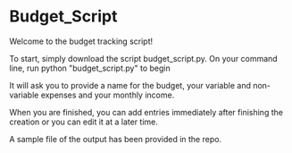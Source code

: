 # Budget_Script

Welcome to the budget tracking script!

To start, simply download the script budget_script.py. On your command line, run python "budget_script.py" to begin

It will ask you to provide a name for the budget, your variable and non-variable expenses and your monthly income.

When you are finished, you can add entries immediately after finishing the creation or you can edit it at a later time.

A sample file of the output has been provided in the repo.
